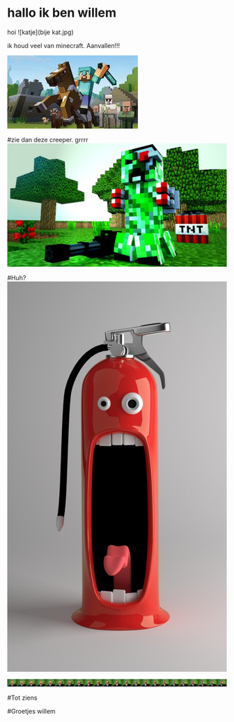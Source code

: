 # hallo ik ben willem


hoi
![katje](bije kat.jpg)


ik houd veel van minecraft.
Aanvallen!!!

![minecraft](minecraft.jpg)

#zie dan deze creeper. grrrr
![creeper](creeper.jpg)







#Huh?
![grappig plaatje](funny-pictures-676672_1280.jpg)

![help](dood.jpg)












#Tot ziens


#Groetjes willem
